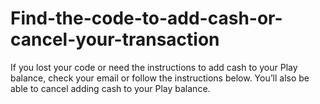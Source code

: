 # Find-the-code-to-add-cash-or-cancel-your-transaction
If you lost your code or need the instructions to add cash to your Play balance, check your email or follow the instructions below. You’ll also be able to cancel adding cash to your Play balance.
